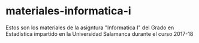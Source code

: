# materiales-informatica-i
Estos son los materiales de la asigntura  "Informatica I" del Grado en Estadística impartido en la Universidad Salamanca durante el curso 2017-18

